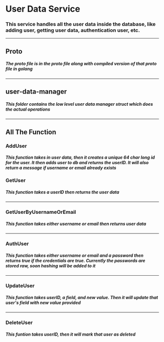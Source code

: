 # User Data Service
### This service handles all the user data inside the database, like adding user, getting user data, authentication user, etc.

---
## Proto
##### The proto file is in the proto file along with compiled version of that proto file in golang
---
## user-data-manager
##### This folder contains the low level user data manager struct which does the actual operations

---
## All The Function

### AddUser
##### This function takes in user data, then it creates a unique 64 char long id for the user. It then adds user to db and returns the userID. It will also return a message if username or email already exists

### GetUser
##### This function takes a userID then returns the user data
---
### GetUserByUsernameOrEmail
##### This function takes either username or email then returns user data
---
### AuthUser
##### This function takes either username or email and a password then returns true if the credentials are true. Currently the passwords are stored raw, soon hashing will be added to it
----

### UpdateUser
##### This function takes userID, a field, and new value. Then it will update that user's field with new value provided
----

### DeleteUser
##### This funtion takes userID, then it will mark that user as deleted